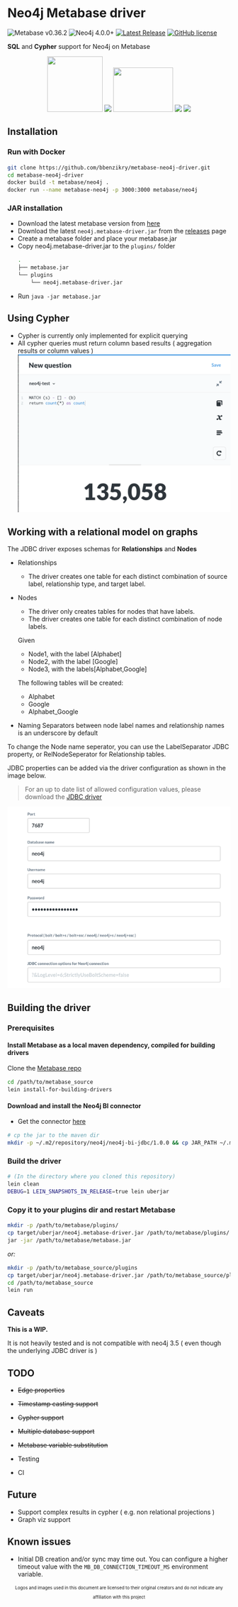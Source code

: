 # Neo4j Metabase driver

![Metabase v0.36.2](https://img.shields.io/badge/metabase-v0.36.2-purple?)
![Neo4j 4.0.0+](https://img.shields.io/badge/Neo4j-4.0.0+-blue?)
[![Latest Release](https://img.shields.io/github/v/release/bbenzikry/metabase-neo4j-driver.svg?label=latest%20release&include_prereleases)](https://github.com/bbenzikry/metabase-neo4j-driver/releases)
[![GitHub license](https://img.shields.io/github/license/bbenzikry/metabase-neo4j-driver)](https://raw.githubusercontent.com/bbenzikry/metabase-neo4j-driver/master/LICENSE)

**SQL** and **Cypher** support for Neo4j on Metabase

<!-- markdownlint-disable MD033 -->
<div align="center">
<img width="125" height="125" src="https://user-images.githubusercontent.com/1993348/92579335-bc372180-f295-11ea-9620-847a74789193.png" />
<img width="100" src="https://user-images.githubusercontent.com/1993348/92579314-b7726d80-f295-11ea-9147-9a9b06c8e1b6.png" />
<img width="135" height="100" src="https://user-images.githubusercontent.com/1993348/92579340-be00e500-f295-11ea-892e-5a10cd8f31c7.png" />
<img width="100" src="https://user-images.githubusercontent.com/1993348/92579326-ba6d5e00-f295-11ea-8846-bad272f11760.png">
<img width="150" height="" src="https://user-images.githubusercontent.com/1993348/92581303-2cdf3d80-f298-11ea-8f08-4a169a01efba.gif">
</div>

## Installation

### Run with Docker

```bash
git clone https://github.com/bbenzikry/metabase-neo4j-driver.git
cd metabase-neo4j-driver
docker build -t metabase/neo4j .
docker run --name metabase-neo4j -p 3000:3000 metabase/neo4j
```

### JAR installation

- Download the latest metabase version from [here](https://metabase.com/start/jar.html)
- Download the latest `neo4j.metabase-driver.jar` from the [releases](https://github.com/bbenzikry/metabase-neo4j-driver/releases) page
- Create a metabase folder and place your metabase.jar
- Copy neo4j.metabase-driver.jar to the `plugins/` folder
  ```bash
  .
  ├── metabase.jar
  └── plugins
      └── neo4j.metabase-driver.jar
  ```
- Run `java -jar metabase.jar`

## Using Cypher

- Cypher is currently only implemented for explicit querying
- All cypher queries must return column based results ( aggregation results or column values )
  ![cypher_use](./screenshots/cypher.png)

## Working with a relational model on graphs

The JDBC driver exposes schemas for **Relationships** and **Nodes**

- Relationships

  - The driver creates one table for each distinct combination of source label, relationship type, and target label.

- Nodes

  - The driver only creates tables for nodes that have labels.
  - The driver creates one table for each distinct combination of node labels.

  Given

  - Node1, with the label [Alphabet]
  - Node2, with the label [Google]
  - Node3, with the labels[Alphabet,Google]

  The following tables will be created:

  - Alphabet
  - Google
  - Alphabet_Google

- Naming
  Separators between node label names and relationship names is an underscore by default

To change the Node name seperator, you can use the LabelSeparator JDBC property, or RelNodeSeperator for Relationship tables.

JDBC properties can be added via the driver configuration as shown in the image below.

> For an up to date list of allowed configuration values, please download the [JDBC driver](https://neo4j.com/bi-connector/)

![configuration](screenshots/db.png)

## Building the driver

### Prerequisites

#### Install Metabase as a local maven dependency, compiled for building drivers

Clone the [Metabase repo](https://github.com/metabase/metabase)

```bash
cd /path/to/metabase_source
lein install-for-building-drivers
```

#### Download and install the Neo4j BI connector

- Get the connector [here](https://neo4j.com/bi-connector/)

```bash
# cp the jar to the maven dir
mkdir -p ~/.m2/repository/neo4j/neo4j-bi-jdbc/1.0.0 && cp JAR_PATH ~/.m2/repository/neo4j/neo4j-bi-jdbc/1.0.0/
```

### Build the driver

```bash
# (In the directory where you cloned this repository)
lein clean
DEBUG=1 LEIN_SNAPSHOTS_IN_RELEASE=true lein uberjar
```

### Copy it to your plugins dir and restart Metabase

```bash
mkdir -p /path/to/metabase/plugins/
cp target/uberjar/neo4j.metabase-driver.jar /path/to/metabase/plugins/
jar -jar /path/to/metabase/metabase.jar
```

_or:_

```bash
mkdir -p /path/to/metabase_source/plugins
cp target/uberjar/neo4j.metabase-driver.jar /path/to/metabase_source/plugins/
cd /path/to/metabase_source
lein run
```

## Caveats

**This is a WIP.**

It is not heavily tested and is not compatible with neo4j 3.5 ( even though the underlying JDBC driver is )

## TODO

- ~~Edge properties~~
- ~~Timestamp casting support~~
- ~~Cypher support~~
- ~~Multiple database support~~
- ~~Metabase variable substitution~~ 
- Testing

- CI

## Future

- Support complex results in cypher ( e.g. non relational projections )
- Graph viz support

## Known issues

- Initial DB creation and/or sync may time out. You can configure a higher timeout value with the `MB_DB_CONNECTION_TIMEOUT_MS` environment variable.

<div align="center">
<sub><sup>Logos and images used in this document are licensed to their original creators and do not indicate any affiliation with this project</sup></sub>
</div>
